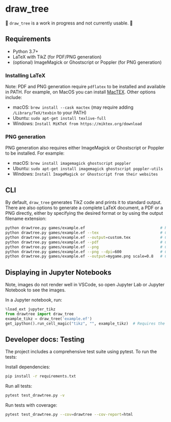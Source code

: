 # draw_tree

🚧 `draw_tree` is a work in progress and not currently usable. 🚧

## Requirements

- Python 3.7+
- LaTeX with TikZ (for PDF/PNG generation)
- (optional) ImageMagick or Ghostscript or Poppler (for PNG generation)

### Installing LaTeX

Note: PDF and PNG generation require `pdflatex` to be installed and available in PATH. For example, on MacOS you can install [MacTEX](https://www.tug.org/mactex/mactex-download.html). Other options include:

- macOS: `brew install --cask mactex` (may require adding `/Library/TeX/texbin` to your PATH)
- Ubuntu: `sudo apt-get install texlive-full`
- Windows: `Install MiKTeX from https://miktex.org/download`

### PNG generation

PNG generation also requires either ImageMagick or Ghostscript or Poppler to be installed. For example:
- macOS: `brew install imagemagick ghostscript poppler`
- Ubuntu: `sudo apt-get install imagemagick ghostscript poppler-utils`
- Windows: `Install ImageMagick or Ghostscript from their websites`

## CLI

By default, `draw_tree` generates TikZ code and prints it to standard output.
There are also options to generate a complete LaTeX document, a PDF or a PNG directly, either by specifying the desired format or by using the output filename extension:

```bash
python drawtree.py games/example.ef                                 # Prints TikZ code to stdout
python drawtree.py games/example.ef --tex                           # Creates example.tex
python drawtree.py games/example.ef --output=custom.tex             # Creates custom.tex
python drawtree.py games/example.ef --pdf                           # Creates example.pdf
python drawtree.py games/example.ef --png                           # Creates example.png
python drawtree.py games/example.ef --png --dpi=600                 # Creates high-res example.png (72-2400, default: 300)
python drawtree.py games/example.ef --output=mygame.png scale=0.8   # Creates mygame.png with 0.8 scaling (0.01 to 100)
```

## Displaying in Jupyter Notebooks

Note, images do not render well in VSCode, so open Jupyter Lab or Jupyter Notebook to see the images.

In a Jupyter notebook, run:

```python
%load_ext jupyter_tikz
from drawtree import draw_tree
example_tikz = draw_tree('example.ef')
get_ipython().run_cell_magic("tikz", "", example_tikz)  # Requires the jupyter-tikz extension
```

## Developer docs: Testing

The project includes a comprehensive test suite using pytest. To run the tests:

Install dependencies:
```bash
pip install -r requirements.txt
```

Run all tests:
```bash
pytest test_drawtree.py -v
```

Run tests with coverage:
```bash
pytest test_drawtree.py --cov=drawtree --cov-report=html
```
